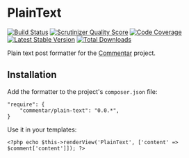 PlainText
=

[![Build Status](https://travis-ci.org/Commentar/PlainText.png?branch=master)](https://travis-ci.org/Commentar/PlainText) [![Scrutinizer Quality Score](https://scrutinizer-ci.com/g/Commentar/PlainText/badges/quality-score.png?s=e9a551f7f53423cdebc33dc530a6e89cb6ba58a1)](https://scrutinizer-ci.com/g/Commentar/PlainText/) [![Code Coverage](https://scrutinizer-ci.com/g/Commentar/PlainText/badges/coverage.png?s=822bbb46c79b752d4bfe94734c24ea4ca5da619f)](https://scrutinizer-ci.com/g/Commentar/PlainText/) [![Latest Stable Version](https://poser.pugx.org/Commentar/plain-text/v/stable.png)](https://packagist.org/packages/Commentar/plain-text) [![Total Downloads](https://poser.pugx.org/Commentar/plain-text/downloads.png)](https://packagist.org/packages/Commentar/plain-text)

Plain text post formatter for the [Commentar][commentar] project.

Installation
-

Add the formatter to the project's `composer.json` file:

    "require": {
        "commentar/plain-text": "0.0.*",
    }

Use it in your templates:

    <?php echo $this->renderView('PlainText', ['content' => $comment['content']]); ?>

[commentar]:https://github.com/Commentar/Commentar
